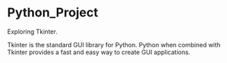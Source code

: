 # Python_Project
Exploring Tkinter.

Tkinter is the standard GUI library for Python. Python when combined with Tkinter provides a fast and easy way to create GUI applications.
